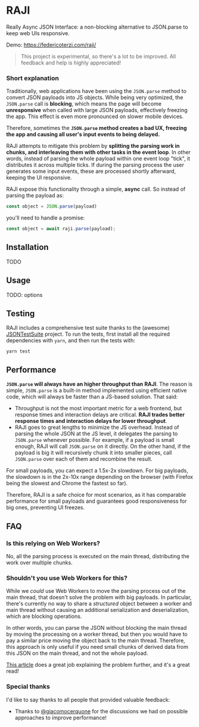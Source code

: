# RAJI
Really Async JSON Interface: a non-blocking alternative to JSON.parse to keep web UIs responsive.

Demo: https://federicoterzi.com/raji/

> This project is experimental, so there's a lot to be improved. 
> All feedback and help is highly appreciated!

### Short explanation

Traditionally, web applications have been using the `JSON.parse` method to convert JSON
payloads into JS objects. 
While being very optimized, the `JSON.parse` call is **blocking**, which means the
page will become **unresponsive** when called with large JSON payloads,
effectively freezing the app. 
This effect is even more pronounced on slower mobile devices.

Therefore, sometimes the **`JSON.parse` method creates a bad UX, 
freezing the app and causing all user's input events to being delayed.**

RAJI attempts to mitigate this problem by **splitting the parsing work in
chunks, and interleaving them with other tasks in the event loop**.
In other words, instead of parsing the whole payload within one 
event loop "tick", it distributes it across multiple ticks.
If during the parsing process the user generates some input events,
these are processed shortly afterward, keeping the UI responsive.

RAJI expose this functionality through a simple, **async** call.
So instead of parsing the payload as:

```js
const object = JSON.parse(payload)
```

you'll need to handle a promise:

```js
const object = await raji.parse(payload);
```


## Installation

TODO

## Usage

TODO: options

## Testing

RAJI includes a comprehensive test suite thanks to the
(awesome) [JSONTestSuite](https://github.com/nst/JSONTestSuite) project.
To run the tests, first install all the required dependencies with `yarn`,
and then run the tests with:

```
yarn test
```

## Performance

**`JSON.parse` will always have an higher throughput than RAJI**.
The reason is simple, `JSON.parse` is a built-in method implemented
using efficient native code, which will always be faster 
than a JS-based solution. That said:

* Throughput is not the most important metric for a web frontend, but
response times and interaction delays are critical. **RAJI trades
better response times and interaction delays for lower throughput**.
* RAJI goes to great lengths to minimize the JS overhead. 
Instead of parsing the whole JSON at the JS level, it delegates the 
parsing to `JSON.parse` whenever possible.
For example, if a payload is small enough, RAJI will call `JSON.parse`
on it directly. On the other hand, if the payload is big it will 
recursively chunk it into smaller pieces, call `JSON.parse`
over each of them and recombine the result.

For small payloads, you can expect a 1.5x-2x slowdown.
For big payloads, the slowdown is in the 2x-10x range depending on 
the browser (with Firefox being the slowest and Chrome the fastest so far).

Therefore, RAJI is a safe choice for most scenarios, as it has comparable
performance for small payloads and guarantees good responsiveness
for big ones, preventing UI freezes.

## FAQ

### Is this relying on Web Workers?

No, all the parsing process is executed on the main thread, distributing the work over multiple chunks.

### Shouldn't you use Web Workers for this?

While we _could_ use Web Workers to move the parsing process
out of the main thread, that doesn't solve the problem with big payloads.
In particular, there's currently no way to share a _structured_ object
between a worker and main thread without causing an additional serialization
and deserialization, which are blocking operations.

In other words, you can parse the JSON without blocking the main thread
by moving the processing on a worker thread, but then you would have
to pay a similar price moving the object back to the main thread.
Therefore, this approach is only useful if you need small chunks
of derived data from this JSON on the main thread, and not the whole payload.

[This article](https://surma.dev/things/is-postmessage-slow/) does a great
job explaining the problem further, and it's a great read!

### Special thanks

I'd like to say thanks to all people that provided valuable feedback:

* Thanks to [@giacomocerquone](https://github.com/giacomocerquone) for the discussions we had on possible approaches to improve performance!